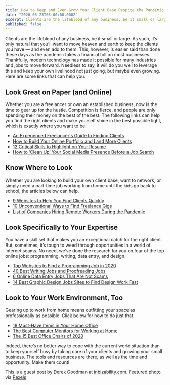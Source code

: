 ```yaml
---
title: How to Keep and Even Grow Your Client Base Despite the Pandemic
date: "2020-05-25T05:00:00.000Z"
excerpt: Clients are the lifeblood of any business, be it small or large. In this post, I'll tell you about how to continue growing your business during the pandemic.
published: false
---
```


Clients are the lifeblood of any business, be it small or large. As such, it’s only natural that you’ll want to move heaven and earth to keep the clients you have — and even add to them. This, however, is easier said than done these days as the pandemic takes a financial toll on most businesses. Thankfully, modern technology has made it possible for many industries and jobs to move forward. Needless to say, it will do you well to leverage this and keep your own livelihood not just going, but maybe even growing. Here are some links that can help you.

## Look Great on Paper (and Online)

Whether you are a freelancer or own an established business, now is the time to gear up for the hustle. Competition is fierce, and people are only spending their money on the best of the best. The following links can help you find the right clients and make yourself shine in the best possible light, which is exactly where you want to be.

-   [An Experienced Freelancer's Guide to Finding Clients](https://lifehacker.com/an-experienced-freelancers-guide-to-finding-clients-1610357303)
-   [How to Build Your Online Portfolio and Land More Clients](https://www.pagecloud.com/blog/how-to-build-your-online-portfolio)
-   [12 Critical Skills to Highlight on Your Resume](https://skillcrush.com/blog/remote-resume/)
-   [How to ‘Clean Up’ Your Social Media Presence Before a Job Search](https://www.theladders.com/career-advice/how-to-clean-up-your-social-media-presence-before-a-job-search)

## Know Where to Look

Whether you are looking to build your own client base, want to network, or simply need a part-time job working from home until the kids go back to school, the articles below can help.

-   [9 Websites to Help You Find Clients Quickly](https://www.businessinsider.com/websites-to-find-remote-work-freelance-jobs-quickly)
-   [10 Unconventional Ways to Find Freelance Gigs](https://medium.com/@chloerbrooks/10-unconventional-ways-to-find-freelance-gigs-5b6d71c28456)
-   [List of Companies Hiring Remote Workers During the Pandemic](https://www.cnbc.com/2020/04/06/18-companies-hiring-remote-workers-amid-the-coronavirus-pandemic.html)

<EmailSignup title='Like this post? Join my mailing list!' />

## Look Specifically to Your Expertise

You have a skill set that makes you an exceptional catch for the right client. But, sometimes, it’s tough to weed through opportunities in a world of internet scams. No need, we’ve done the research for you on four of the top online jobs: programming, writing, data entry, and design.

-   [Top Websites to Find a Programming Job in 2020](https://dev.to/fredmaiaarantes/top-websites-to-find-a-remote-programming-job-in-2020-4b54)
-   [40 Best Writing Jobs and Proofreading Jobs](https://www.adamenfroy.com/freelance-writing-jobs)
-   [6 Online Data Entry Jobs That Are Not Scams](https://crowdworknews.com/online-data-entry-jobs/)
-   [14 Best Graphic Design Jobs Sites to Find Design Work Fast](https://www.sidehustlenation.com/remote-graphic-design-jobs/)

## Look to Your Work Environment, Too

Gearing up to work from home means outfitting your space as professionally as possible. Click below for how to do just that.

-   [18 Must-Have Items in Your Home Office](https://www.developgoodhabits.com/home-office-setup/)
-   [The Best Computer Monitors for Working at Home](https://watchdogreviews.com/best-computer-monitors/)
-   [The 15 Best Office Chairs of 2020](https://gearpatrol.com/2020/01/29/best-office-chairs/)

Indeed, there’s no better way to cope with the current world situation than to keep yourself busy by taking care of your clients and growing your small business. The tools and resources are there, as well as the time and opportunity. Make them count!

This is a guest post by Derek Goodman at [inbizability.com](https://www.inbizability.com/). Featured photo via [Pexels](https://www.pexels.com/photo/shallow-focus-photo-of-woman-using-smartphone-3803219/)
